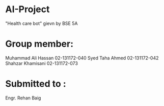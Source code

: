 # AI-Project
"Health care bot" gievn by BSE 5A
# Group member:
Muhammad Ali Hassan 02-131172-040
Syed Taha Ahmed 02-131172-042
Shahzar Khamisani 02-131172-073
# Submitted to :
Engr. Rehan Baig
